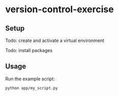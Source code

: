# version-control-exercise

## Setup

Todo: create and activate a virtual environment

Todo: install packages


## Usage

Run the example script:

```sh
python app/my_script.py
```